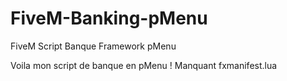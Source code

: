 # FiveM-Banking-pMenu
FiveM Script Banque Framework pMenu


Voila mon script de banque en pMenu !
Manquant fxmanifest.lua
